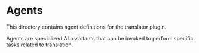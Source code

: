 # Agents

This directory contains agent definitions for the translator plugin.

Agents are specialized AI assistants that can be invoked to perform specific tasks related to translation.
